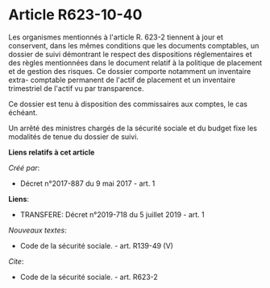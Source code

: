 # Article R623-10-40

Les organismes mentionnés à l'article R. 623-2 tiennent à jour et conservent, dans les mêmes conditions que les documents
comptables, un dossier de suivi démontrant le respect des dispositions réglementaires et des règles mentionnées dans le
document relatif à la politique de placement et de gestion des risques. Ce dossier comporte notamment un inventaire extra-
comptable permanent de l'actif de placement et un inventaire trimestriel de l'actif vu par transparence. 

Ce dossier est tenu à disposition des commissaires aux comptes, le cas échéant. 

Un arrêté des ministres chargés de la sécurité sociale et du budget fixe les modalités de tenue du dossier de suivi.

**Liens relatifs à cet article**

_Créé par_:

  - Décret n°2017-887 du 9 mai 2017 - art. 1

**Liens**:

  - TRANSFERE: Décret n°2019-718 du 5 juillet 2019 - art. 1

_Nouveaux textes_:

  - Code de la sécurité sociale. - art. R139-49 (V)

_Cite_:

  - Code de la sécurité sociale. - art. R623-2
